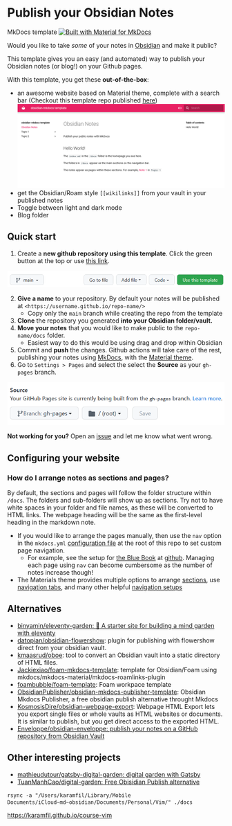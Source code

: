 # Publish your Obsidian Notes

MkDocs template [![Built with Material for MkDocs](https://img.shields.io/badge/Material_for_MkDocs-526CFE?style=for-the-badge&logo=MaterialForMkDocs&logoColor=white)](https://squidfunk.github.io/mkdocs-material/)

Would you like to take _some_ of your notes in [Obsidian](https://obsidian.md/) and make it public?

This template gives you an easy (and automated) way to publish your Obsidian notes (or blog!) on your Github pages.

With this template, you get these **out-of-the-box**:

-   an awesome website based on Material theme, complete with a search bar (Checkout this template repo published [here](https://jobindjohn.github.io/obsidian-publish-mkdocs/))
    ![](2021-11-22-22-49-26.png)
-   get the Obsidian/Roam style `[[wikilinks]]` from your vault in your published notes
-   Toggle between light and dark mode
-   Blog folder

## Quick start

1. Create a **new github repository using this template**. Click the green button at the top or use [this link](https://github.com/jobindjohn/obsidian-publish-mkdocs/generate).

![](2021-11-22-22-54-02.png)

2.  **Give a name** to your repository. By default your notes will be published at `<https://username.github.io/repo-name/>`
    -   Copy only the `main` branch while creating the repo from the template
3.  **Clone** the repository you generated **into your Obsidian folder/vault.**
4.  **Move your notes** that you would like to make public to the `repo-name/docs` folder.
    -   Easiest way to do this would be using drag and drop within Obsidian
5.  Commit and **push** the changes. Github actions will take care of the rest, publishing your notes using [MkDocs](https://www.mkdocs.org/), with the [Material theme](https://squidfunk.github.io/mkdocs-material/).
6.  Go to `Settings > Pages` and select the select the **Source** as your `gh-pages` branch.

![](2021-11-22-22-52-49.png)

**Not working for you?** Open an [issue](https://github.com/jobindjohn/obsidian-publish-mkdocs/issues/new/choose) and let me know what went wrong.

## Configuring your website

### How do I arrange notes as sections and pages?

By default, the sections and pages will follow the folder structure within `/docs`. The folders and sub-folders will show up as sections. Try not to have white spaces in your folder and file names, as these will be converted to HTML links. The webpage heading will be the same as the first-level heading in the markdown note.

-   If you would like to arrange the pages manually, then use the `nav` option in the `mkdocs.yml` [configuration file](https://www.mkdocs.org/#adding-pages) at the root of this repo to set custom page navigation.
    -   For example, see the setup for [the Blue Book](https://lyz-code.github.io/blue-book/) at [github](https://github.com/lyz-code/blue-book/blob/master/mkdocs.yml). Managing each page using `nav` can become cumbersome as the number of notes increase though!
-   The Materials theme provides multiple options to arrange [sections](https://squidfunk.github.io/mkdocs-material/setup/setting-up-navigation/#navigation-sections), use [navigation tabs](https://squidfunk.github.io/mkdocs-material/setup/setting-up-navigation/#navigation-tabs), and many other helpful [navigation setups](https://squidfunk.github.io/mkdocs-material/setup/setting-up-navigation/)

## Alternatives

-   [binyamin/eleventy-garden: :seedling: A starter site for building a mind garden with eleventy](https://github.com/binyamin/eleventy-garden)
-   [datopian/obsidian-flowershow](https://github.com/datopian/obsidian-flowershow): plugin for publishing with flowershow direct from your obsidian vault.
-   [kmaasrud/oboe](https://github.com/kmaasrud/oboe): tool to convert an Obsidian vault into a static directory of HTML files.
-   [Jackiexiao/foam-mkdocs-template](https://github.com/Jackiexiao/foam-mkdocs-template): template for Obsidian/Foam using mkdocs/mkdocs-material/mkdocs-roamlinks-plugin
-   [foambubble/foam-template](https://github.com/foambubble/foam-template): Foam workpace template
-   [ObsidianPublisher/obsidian-mkdocs-publisher-template](https://github.com/ObsidianPublisher/obsidian-mkdocs-publisher-template): Obsidian Mkdocs Publisher, a free obsidian publish alternative throught Mkdocs
-   [KosmosisDire/obsidian-webpage-export](https://github.com/KosmosisDire/obsidian-webpage-export): Webpage HTML Export lets you export single files or whole vaults as HTML websites or documents. It is similar to publish, but you get direct access to the exported HTML.
-   [Enveloppe/obsidian-enveloppe: publish your notes on a GitHub repository from Obsidian Vault](https://github.com/Enveloppe/obsidian-enveloppe)

## Other interesting projects

-   [mathieudutour/gatsby-digital-garden: digital garden with Gatsby](https://github.com/mathieudutour/gatsby-digital-garden)
-   [TuanManhCao/digital-garden: Free Obisidian Publish alternative](https://github.com/TuanManhCao/digital-garden)

```
rsync -a "/Users/karamfil/Library/Mobile Documents/iCloud~md~obsidian/Documents/Personal/Vim/" ./docs
```

https://karamfil.github.io/course-vim
